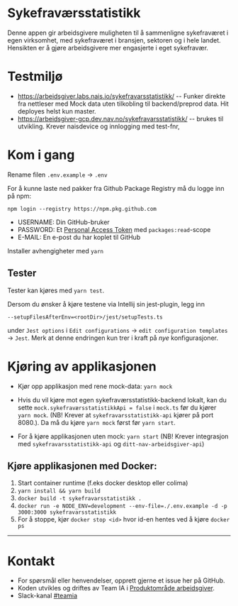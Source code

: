 # Sykefraværsstatistikk

Denne appen gir arbeidsgivere muligheten til å sammenligne sykefraværet i egen virksomhet, med sykefraværet i bransjen,
sektoren og i hele landet. Hensikten er å gjøre arbeidsgivere mer engasjerte i eget sykefravær.

# Testmiljø

- https://arbeidsgiver.labs.nais.io/sykefravarsstatistikk/ -- Funker direkte fra nettleser med Mock data uten tilkobling
  til backend/preprod data. Hit deployes helst kun master.
- https://arbeidsgiver-gcp.dev.nav.no/sykefravarsstatistikk/ -- brukes til utvikling. Krever naisdevice og innlogging
  med test-fnr,

# Kom i gang

Rename filen `.env.example` -> `.env`

For å kunne laste ned pakker fra Github Package Registry må du logge inn på npm:
```
npm login --registry https://npm.pkg.github.com
```
- USERNAME: Din GitHub-bruker
- PASSWORD: Et [Personal Access Token](https://docs.github.com/en/authentication/keeping-your-account-and-data-secure/creating-a-personal-access-token#creating-a-personal-access-token-classic) med `packages:read`-scope
- E-MAIL: En e-post du har koplet til GitHub

Installer avhengigheter med `yarn`

## Tester

Tester kan kjøres med `yarn test`.

Dersom du ønsker å kjøre testene via Intellij sin jest-plugin, legg inn

``` 
--setupFilesAfterEnv=<rootDir>/jest/setupTests.ts 
```

under `Jest options` i `Edit configurations` -> `edit configuration templates` -> `Jest`. Merk at denne endringen kun
trer i kraft på _nye_ konfigurasjoner.

# Kjøring av applikasjonen

- Kjør opp applikasjon med rene mock-data: `yarn mock`

- Hvis du vil kjøre mot egen sykefraværsstatistikk-backend lokalt, kan du sette `mock.sykefraværsstatistikkApi = false`
  i `mock.ts` før du kjører `yarn mock`. (NB! Krever at `sykefravarsstatistikk-api` kjører på port 8080.). Da må du
  kjøre `yarn mock` først før `yarn start`.

- For å kjøre applikasjonen uten mock: `yarn start` (NB! Krever integrasjon med `sykefravarsstatistikk-api`
  og `ditt-nav-arbeidsgiver-api`)

## Kjøre applikasjonen med Docker:

1. Start container runtime (f.eks docker desktop eller colima)
2. `yarn install && yarn build`
3. `docker build -t sykefravarsstatistikk .`
4. `docker run -e NODE_ENV=development --env-file=./.env.example -d -p 3000:3000 sykefravarsstatistikk`
5. For å stoppe, kjør `docker stop <id>` hvor id-en hentes ved å kjøre `docker ps`

---

# Kontakt

* For spørsmål eller henvendelser, opprett gjerne et issue her på GitHub.
* Koden utvikles og driftes av Team IA i [Produktområde arbeidsgiver](https://navno.sharepoint.com/sites/intranett-prosjekter-og-utvikling/SitePages/Produktomr%C3%A5de-arbeidsgiver.aspx).
* Slack-kanal [#teamia](https://nav-it.slack.com/archives/CMN0M3CDP)
